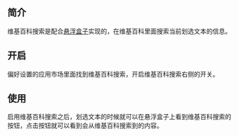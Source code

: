 简介
--

维基百科搜索是配合[悬浮盒子](/floatbox)实现的，在维基百科里面搜索当前划选文本的信息。

开启
--

偏好设置的应用市场里面找到维基百科搜索，开启维基百科搜索右侧的开关。

使用
--

启用维基百科搜索之后，划选文本的时候就可以在悬浮盒子上看到维基百科搜索的按钮，点击按钮就可以看到会从维基百科搜索到的内容。